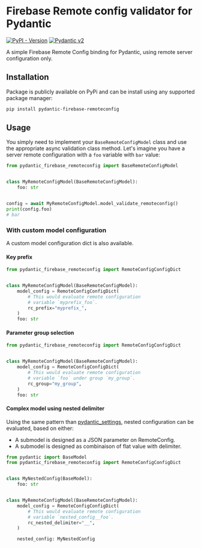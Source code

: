 # Firebase Remote config validator for Pydantic

[![PyPI - Version](https://img.shields.io/pypi/v/pydantic-firebase-remoteconfig)](https://pypi.org/project/pydantic-firebase-remoteconfig/) [![Pydantic v2](https://img.shields.io/endpoint?url=https://raw.githubusercontent.com/pydantic/pydantic/main/docs/badge/v2.json)](https://pydantic.dev)

A simple Firebase Remote Config binding for Pydantic, using
remote server configuration only.

## Installation

Package is publicly available on PyPi and can be install using any
supported package manager:

```bash
pip install pydantic-firebase-remoteconfig
```

## Usage

You simply need to implement your `BaseRemoteConfigModel` class
and use the appropriate async validation class method. Let's imagine
you have a server remote configuration with a `foo` variable with `bar`
value:

```python
from pydantic_firebase_remoteconfig import BaseRemoteConfigModel


class MyRemoteConfigModel(BaseRemoteConfigModel):
    foo: str


config = await MyRemoteConfigModel.model_validate_remoteconfig()
print(config.foo)
# bar
```

### With custom model configuration

A custom model configuration dict is also available.

#### Key prefix

```python
from pydantic_firebase_remoteconfig import RemoteConfigConfigDict


class MyRemoteConfigModel(BaseRemoteConfigModel):
    model_config = RemoteConfigConfigDict(
        # This would evaluate remote configuration
        # variable `myprefix_foo`.
        rc_prefix="myprefix_",
    )
    foo: str
```

#### Parameter group selection


```python
from pydantic_firebase_remoteconfig import RemoteConfigConfigDict


class MyRemoteConfigModel(BaseRemoteConfigModel):
    model_config = RemoteConfigConfigDict(
        # This would evaluate remote configuration
        # variable `foo` under group `my_group`.
        rc_group="my_group",
    )
    foo: str
```

#### Complex model using nested delimiter

Using the same pattern than [pydantic_settings](), nested
configuration can be evaluated, based on either:

- A submodel is designed as a JSON parameter on RemoteConfig.
- A submodel is designed as combinaison of flat value with delimiter.

```python
from pydantic import BaseModel
from pydantic_firebase_remoteconfig import RemoteConfigConfigDict


class MyNestedConfig(BaseModel):
    foo: str


class MyRemoteConfigModel(BaseRemoteConfigModel):
    model_config = RemoteConfigConfigDict(
        # This would evaluate remote configuration
        # variable `nested_config__foo`.
        rc_nested_delimiter="__",
    )

    nested_config: MyNestedConfig
```
